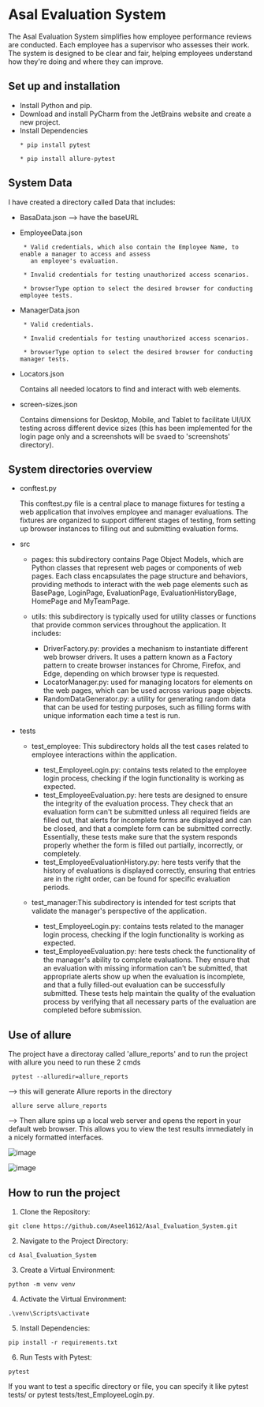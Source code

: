 # Asal Evaluation System
The Asal Evaluation System simplifies how employee performance reviews are conducted. Each employee has a supervisor who assesses their work. The system is designed to be clear and fair, helping employees understand how they're doing and where they can improve.

## Set up and installation
- Install Python and pip.
- Download and install PyCharm from the JetBrains website and create a new project.
- Install Dependencies
  ```
  * pip install pytest
  ```
  ```  
  * pip install allure-pytest
  ```  

## System Data
I have created a directory called Data that includes:

- BasaData.json --> have the baseURL

- EmployeeData.json
  
       * Valid credentials, which also contain the Employee Name, to enable a manager to access and assess 
         an employee's evaluation.
  
       * Invalid credentials for testing unauthorized access scenarios.
  
       * browserType option to select the desired browser for conducting employee tests.

- ManagerData.json

       * Valid credentials.
  
       * Invalid credentials for testing unauthorized access scenarios.
  
       * browserType option to select the desired browser for conducting manager tests.
  
- Locators.json
  
  Contains all needed locators to find and interact with web elements.

- screen-sizes.json
  
  Contains dimensions for Desktop, Mobile, and Tablet to facilitate UI/UX testing across different device sizes (this has been implemented for the login page only and a 
  screenshots will be svaed to 'screenshots' directory).

## System directories overview

- conftest.py
 
  This conftest.py file is a central place to manage fixtures for testing a web application that involves employee and manager evaluations. The fixtures are organized to 
  support different stages of testing, from setting up browser instances to filling out and submitting evaluation forms.
  
- src

  * pages: this subdirectory contains Page Object Models, which are Python classes that represent web pages or components of web pages. Each class encapsulates the page 
    structure and behaviors, providing methods to interact with the web page elements such as BasePage, LoginPage, EvaluationPage, EvaluationHistoryBage, HomePage and 
    MyTeamPage.

  * utils: this subdirectory is typically used for utility classes or functions that provide common services throughout the application. It includes:
    - DriverFactory.py: provides a mechanism to instantiate different web browser drivers. It uses a pattern known as a Factory pattern to create browser instances for 
      Chrome, Firefox, and Edge, depending on which browser type is requested.
    - LocatorManager.py: used for managing locators for elements on the web pages, which can be used across various page objects.
    - RandomDataGenerator.py: a utility for generating random data that can be used for testing purposes, such as filling forms with unique information each time a test is 
      run.
    
- tests
 
  * test_employee: This subdirectory holds all the test cases related to employee interactions within the application.
    - test_EmployeeLogin.py: contains tests related to the employee login process, checking if the login functionality is working as expected.
    - test_EmployeeEvaluation.py: here tests are designed to ensure the integrity of the evaluation process. They check that an evaluation form can't be 
                                  submitted unless all required fields are filled out, that alerts for incomplete forms are displayed and can be closed, and that a 
                                  complete form can be submitted correctly. Essentially, these tests make sure that the system responds properly whether the form is filled 
                                  out partially, incorrectly, or completely.
    - test_EmployeeEvaluationHistory.py: here tests verify that the history of evaluations is displayed correctly, ensuring that entries are in the right 
                                         order, can be found for specific evaluation periods.
      
  * test_manager:This subdirectory is intended for test scripts that validate the manager's perspective of the application.
    - test_EmployeeLogin.py: contains tests related to the manager login process, checking if the login functionality is working as expected.
    - test_EmployeeEvaluation.py: here tests check the functionality of the manager's ability to complete evaluations. They ensure that an evaluation with 
                                  missing information can't be submitted, that appropriate alerts show up when the evaluation is incomplete, and that a fully filled-out 
                                  evaluation can be successfully submitted. These tests help maintain the quality of the evaluation process by verifying that all necessary 
                                  parts of the evaluation are completed before submission.


  
## Use of allure
The project have a directoray called 'allure_reports' and to run the project with allure you need to run these 2 cmds
```
 pytest --alluredir=allure_reports
```
--> this will generate Allure reports in the directory
```
 allure serve allure_reports
```
--> Then allure spins up a local web server and opens the report in your default web browser. This allows you to view the test results immediately in a nicely formatted interfaces.

![image](https://github.com/Aseel1612/Asal_Evaluation_System/assets/52132245/42471a94-71b3-48c7-8e75-0c9f443c6ccb)

![image](https://github.com/Aseel1612/Asal_Evaluation_System/assets/52132245/31f80752-636f-4b69-ba71-f5980bc49f6e)




## How to run the project
1. Clone the Repository:
  ```
  git clone https://github.com/Aseel1612/Asal_Evaluation_System.git
  ```
2. Navigate to the Project Directory:
  ```
  cd Asal_Evaluation_System
  ```   
3. Create a Virtual Environment:
  ```
  python -m venv venv
  ```
4. Activate the Virtual Environment:
  ```
  .\venv\Scripts\activate
  ```
5. Install Dependencies:
  ```
  pip install -r requirements.txt
  ```
6. Run Tests with Pytest:
  ```
  pytest
  ```
  If you want to test a specific directory or file, you can specify it like pytest tests/ or pytest tests/test_EmployeeLogin.py.


  

  
